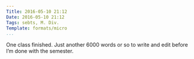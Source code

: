 ```yaml
---
Title: 2016-05-10 21:12
Date: 2016-05-10 21:12
Tags: sebts, M. Div.
Template: formats/micro
...
```


One class finished. Just another 6000 words or so to write and edit before I’m done with the semester.
